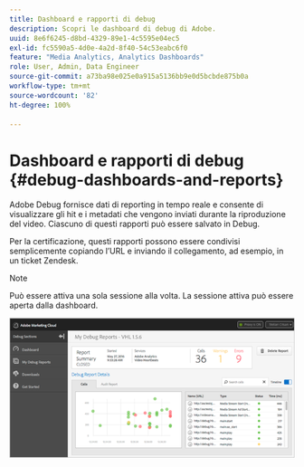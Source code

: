 ```yaml
---
title: Dashboard e rapporti di debug
description: Scopri le dashboard di debug di Adobe.
uuid: 8e6f6245-d8bd-4329-89e1-4c5595e04ec5
exl-id: fc5590a5-4d0e-4a2d-8f40-54c53eabc6f0
feature: "Media Analytics, Analytics Dashboards"
role: User, Admin, Data Engineer
source-git-commit: a73ba98e025e0a915a5136bb9e0d5bcbde875b0a
workflow-type: tm+mt
source-wordcount: '82'
ht-degree: 100%

---
```


# Dashboard e rapporti di debug {#debug-dashboards-and-reports}

Adobe Debug fornisce dati di reporting in tempo reale e consente di visualizzare gli hit e i metadati che vengono inviati durante la riproduzione del video. Ciascuno di questi rapporti può essere salvato in Debug.

Per la certificazione, questi rapporti possono essere condivisi semplicemente copiando l’URL e inviando il collegamento, ad esempio, in un ticket Zendesk.

>[!NOTE]
>
>Può essere attiva una sola sessione alla volta. La sessione attiva può essere aperta dalla dashboard.

![](assets/debug-dashboard.png)
